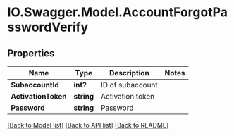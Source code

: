# IO.Swagger.Model.AccountForgotPasswordVerify
## Properties

Name | Type | Description | Notes
------------ | ------------- | ------------- | -------------
**SubaccountId** | **int?** | ID of subaccount | 
**ActivationToken** | **string** | Activation token | 
**Password** | **string** | Password | 

[[Back to Model list]](../README.md#documentation-for-models) [[Back to API list]](../README.md#documentation-for-api-endpoints) [[Back to README]](../README.md)

